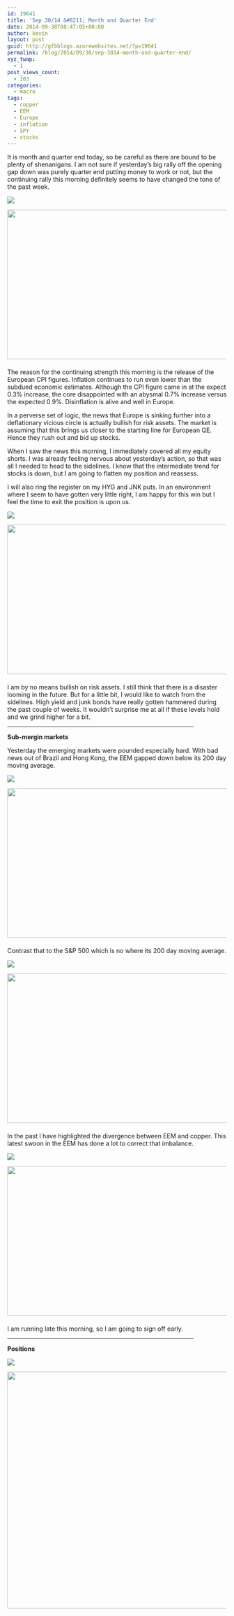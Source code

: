 ```yaml
---
id: 19641
title: 'Sep 30/14 &#8211; Month and Quarter End'
date: 2014-09-30T08:47:05+00:00
author: kevin
layout: post
guid: http://gfbblogs.azurewebsites.net/?p=19641
permalink: /blog/2014/09/30/sep-3014-month-and-quarter-end/
xyz_twap:
  - 1
post_views_count:
  - 103
categories:
  - macro
tags:
  - copper
  - EEM
  - Europe
  - inflation
  - SPY
  - stocks
---
```

It is month and quarter end today, so be careful as there are bound to be plenty of shenanigans. I am not sure if yesterday&#8217;s big rally off the opening gap down was purely quarter end putting money to work or not, but the continuing rally this morning definitely seems to have changed the tone of the past week.


  <img src="http://themacrotourist.com/pictures/Azure/ESZ4GIPSep3014.png"><img class="size-full wp-image-14271" style="padding-top: 1.0em;padding-bottom: 0.5em;" style="margin:30px auto;display:block;" src="http://themacrotourist.com/pictures/Azure/ESZ4GIPSep3014.png" width="600" height="342">

The reason for the continuing strength this morning is the release of the European CPI figures. Inflation continues to run even lower than the subdued economic estimates. Although the CPI figure came in at the expect 0.3% increase, the core disappointed with an abysmal 0.7% increase versus the expected 0.9%. Disinflation is alive and well in Europe. 

In a perverse set of logic, the news that Europe is sinking further into a deflationary vicious circle is actually bullish for risk assets. The market is assuming that this brings us closer to the starting line for European QE. Hence they rush out and bid up stocks. 

When I saw the news this morning, I immediately covered all my equity shorts. I was already feeling nervous about yesterday&#8217;s action, so that was all I needed to head to the sidelines. I know that the intermediate trend for stocks is down, but I am going to flatten my position and reassess. 

I will also ring the register on my HYG and JNK puts. In an environment where I seem to have gotten very little right, I am happy for this win but I feel the time to exit the position is upon us.


  <img src="http://themacrotourist.com/pictures/Azure/HYGSep3014.png"><img class="size-full wp-image-14271" style="padding-top: 1.0em;padding-bottom: 0.5em;" style="margin:30px auto;display:block;" src="http://themacrotourist.com/pictures/Azure/HYGSep3014.png" width="600" height="342">

I am by no means bullish on risk assets. I still think that there is a disaster looming in the future. But for a little bit, I would like to watch from the sidelines. High yield and junk bonds have really gotten hammered during the past couple of weeks. It wouldn&#8217;t surprise me at all if these levels hold and we grind higher for a bit.

<hr size="3" width="85%" />

**Sub-mergin markets**

Yesterday the emerging markets were pounded especially hard. With bad news out of Brazil and Hong Kong, the EEM gapped down below its 200 day moving average.


  <img src="http://themacrotourist.com/pictures/Azure/EEMSep2914.png"><img class="size-full wp-image-14271" style="padding-top: 1.0em;padding-bottom: 0.5em;" style="margin:30px auto;display:block;" src="http://themacrotourist.com/pictures/Azure/EEMSep2914.png" width="600" height="342">

Contrast that to the S&P 500 which is no where its 200 day moving average.


  <img src="http://themacrotourist.com/pictures/Azure/SPYSep2914.png"><img class="size-full wp-image-14271" style="padding-top: 1.0em;padding-bottom: 0.5em;" style="margin:30px auto;display:block;" src="http://themacrotourist.com/pictures/Azure/SPYSep2914.png" width="600" height="342">

In the past I have highlighted the divergence between EEM and copper. This latest swoon in the EEM has done a lot to correct that imbalance.


  <img src="http://themacrotourist.com/pictures/Azure/EEMHGSep3014.png"><img class="size-full wp-image-14271" style="padding-top: 1.0em;padding-bottom: 0.5em;" style="margin:30px auto;display:block;" src="http://themacrotourist.com/pictures/Azure/EEMHGSep3014.png" width="600" height="342">

I am running late this morning, so I am going to sign off early. 

<hr size="3" width="85%" />

**Positions**


  <img src="http://themacrotourist.com/pictures/Azure/PositionsSep3014.png"><img class="size-full wp-image-14271" style="padding-top: 1.0em;padding-bottom: 0.5em;" style="margin:30px auto;display:block;" src="http://themacrotourist.com/pictures/Azure/PositionsSep3014.png" width="600" height="542"></p>